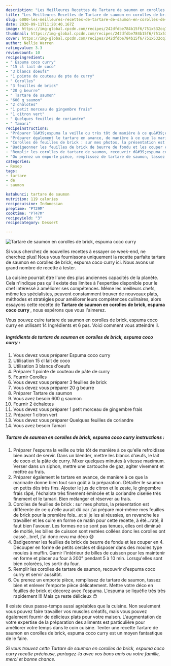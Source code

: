 ```yaml
---
description: "Les Meilleures Recettes de Tartare de saumon en corolles de brick, espuma coco curry"
title: "Les Meilleures Recettes de Tartare de saumon en corolles de brick, espuma coco curry"
slug: 6000-les-meilleures-recettes-de-tartare-de-saumon-en-corolles-de-brick-espuma-coco-curry
date: 2020-09-11T11:20:40.167Z
image: https://img-global.cpcdn.com/recipes/242dfdbe784b15f6/751x532cq70/tartare-de-saumon-en-corolles-de-brick-espuma-coco-curry-photo-principale-de-la-recette.jpg
thumbnail: https://img-global.cpcdn.com/recipes/242dfdbe784b15f6/751x532cq70/tartare-de-saumon-en-corolles-de-brick-espuma-coco-curry-photo-principale-de-la-recette.jpg
cover: https://img-global.cpcdn.com/recipes/242dfdbe784b15f6/751x532cq70/tartare-de-saumon-en-corolles-de-brick-espuma-coco-curry-photo-principale-de-la-recette.jpg
author: Nellie Warren
ratingvalue: 3.3
reviewcount: 10
recipeingredient:
- " Espuma coco curry"
- "15 cl lait de coco"
- "3 blancs doeufs"
- "1 pointe de couteau de pte de curry"
- " Corolles"
- "3 feuilles de brick"
- "20 g beurre"
- " Tartare de saumon"
- "600 g saumon"
- "2 chalotes"
- "1 petit morceau de gingembre frais"
- "1 citron vert"
- " Quelques feuilles de coriandre"
- " Tamari"
recipeinstructions:
- "Préparer l&#39;espuma la veille ou très tôt de manière à ce qu&#39;elle refroidisse bien avant de servir. Dans un blender, mettre les blancs d&#39;œufs, le lait de coco et la pâte de curry. Mixer quelques minutes à vitesse maximum. Verser dans un siphon, mettre une cartouche de gaz, agiter vivement et mettre au frais."
- "Préparer également le tartare en avance, de manière à ce que la marinade donne bien tout son goût à la préparation. Détailler le saumon en petits dès très fins. Ajouter le jus de citron et le zeste, le gingembre frais râpé, l&#39;échalote très finement émincée et la coriandre ciselée très finement et le tamari. Bien mélanger et réserver au frais."
- "Corolles de feuilles de brick : sur mes photos, la présentation est différente de ce qu&#39;elle aurait dû car j&#39;ai préparé moi-même mes feuilles de brick pour la première fois...et si je les ai réussies, en revanche les travailler et les cuire en forme ce matin pour cette recette, à été...raté, il faut bien l&#39;avouer. Les formes ne se sont pas tenues, elles ont diminué de moitié, les billes de cuisson sont restées collées donc les corolles ont cassé...bref, j&#39;ai donc revu ma déco 😅"
- "Badigeonner les feuilles de brick de beurre de fondu et les couper en 4. Découper en forme de petits cercles et disposer dans des moules type moules à muffin. Garnir l&#39;intérieur de billes de cuisson pour les maintenir en forme et placer au four à 200° pendant 5 à 10 min. Lorsqu&#39;elles sont bien colorées, les sortir du four."
- "Remplir les corolles de tartare de saumon, recouvrir d&#39;espuma coco curry et servir aussitôt."
- "Ou prenez un emporte pièce, remplissez de tartare de saumon, tassez bien et enlever l&#39;emporte pièce délicatement. Mettre votre déco en feuilles de brick et décorez avec l&#39;espuma. L&#39;espuma se liquéfie très très rapidement !!! Mais ça reste délicieux 😊"
categories:
- Resep
tags:
- tartare
- de
- saumon

katakunci: tartare de saumon 
nutrition: 119 calories
recipecuisine: Indonesian
preptime: "PT29M"
cooktime: "PT47M"
recipeyield: "3"
recipecategory: Dessert

---
```



![Tartare de saumon en corolles de brick, espuma coco curry](https://img-global.cpcdn.com/recipes/242dfdbe784b15f6/751x532cq70/tartare-de-saumon-en-corolles-de-brick-espuma-coco-curry-photo-principale-de-la-recette.jpg)

Si vous cherchez de nouvelles recettes à essayer ce week-end, ne cherchez plus! Nous vous fournissons uniquement la recette parfaite tartare de saumon en corolles de brick, espuma coco curry ici. Nous avons un grand nombre de recette à tester.

La cuisine pourrait être l'une des plus anciennes capacités de la planète. Cela n'indique pas qu'il existe des limites à l'expertise disponible pour le chef intéressé à améliorer ses compétences. Même les meilleurs chefs, même les spécialistes, peuvent constamment trouver de nouveaux plats, méthodes et stratégies pour améliorer leurs compétences culinaires, alors essayons cette recette de <strong> Tartare de saumon en corolles de brick, espuma coco curry </strong>, nous espérons que vous l'aimerez.

<!--inarticleads1-->

Vous pouvez cuire tartare de saumon en corolles de brick, espuma coco curry en utilisant 14 Ingrédients et 6 pas. Voici comment vous atteindre il.

##### Ingrédients de tartare de saumon en corolles de brick, espuma coco curry :

1. Vous devez vous préparer  Espuma coco curry
1. Utilisation 15 cl lait de coco
1. Utilisation 3 blancs d&#39;oeufs
1. Préparer 1 pointe de couteau de pâte de curry
1. Fournir  Corolles
1. Vous devez vous préparer 3 feuilles de brick
1. Vous devez vous préparer 20 g beurre
1. Préparer  Tartare de saumon
1. Vous avez besoin 600 g saumon
1. Fournir 2 échalotes
1. Vous devez vous préparer 1 petit morceau de gingembre frais
1. Préparer 1 citron vert
1. Vous devez vous préparer  Quelques feuilles de coriandre
1. Vous avez besoin  Tamari




<!--inarticleads2-->

##### Tartare de saumon en corolles de brick, espuma coco curry instructions :

1. Préparer l&#39;espuma la veille ou très tôt de manière à ce qu&#39;elle refroidisse bien avant de servir. Dans un blender, mettre les blancs d&#39;œufs, le lait de coco et la pâte de curry. Mixer quelques minutes à vitesse maximum. Verser dans un siphon, mettre une cartouche de gaz, agiter vivement et mettre au frais.
1. Préparer également le tartare en avance, de manière à ce que la marinade donne bien tout son goût à la préparation. Détailler le saumon en petits dès très fins. Ajouter le jus de citron et le zeste, le gingembre frais râpé, l&#39;échalote très finement émincée et la coriandre ciselée très finement et le tamari. Bien mélanger et réserver au frais.
1. Corolles de feuilles de brick : sur mes photos, la présentation est différente de ce qu&#39;elle aurait dû car j&#39;ai préparé moi-même mes feuilles de brick pour la première fois...et si je les ai réussies, en revanche les travailler et les cuire en forme ce matin pour cette recette, à été...raté, il faut bien l&#39;avouer. Les formes ne se sont pas tenues, elles ont diminué de moitié, les billes de cuisson sont restées collées donc les corolles ont cassé...bref, j&#39;ai donc revu ma déco 😅
1. Badigeonner les feuilles de brick de beurre de fondu et les couper en 4. Découper en forme de petits cercles et disposer dans des moules type moules à muffin. Garnir l&#39;intérieur de billes de cuisson pour les maintenir en forme et placer au four à 200° pendant 5 à 10 min. Lorsqu&#39;elles sont bien colorées, les sortir du four.
1. Remplir les corolles de tartare de saumon, recouvrir d&#39;espuma coco curry et servir aussitôt.
1. Ou prenez un emporte pièce, remplissez de tartare de saumon, tassez bien et enlever l&#39;emporte pièce délicatement. Mettre votre déco en feuilles de brick et décorez avec l&#39;espuma. L&#39;espuma se liquéfie très très rapidement !!! Mais ça reste délicieux 😊




<!--inarticleads1-->

<p>
Il existe deux passe-temps aussi agréables que la cuisine. Non seulement vous pouvez faire travailler vos muscles créatifs, mais vous pouvez également fournir de délicieux plats pour votre maison. L'augmentation de votre expertise de la préparation des aliments est particulière pour améliorer votre temps dans le coin cuisine. Tenter une recette Tartare de saumon en corolles de brick, espuma coco curry est un moyen fantastique de le faire.
</p>

<p>
<i>Si vous trouvez cette Tartare de saumon en corolles de brick, espuma coco curry recette précieuse, partagez-la avec vos bons amis ou votre famille, merci et bonne chance.</i>
</p>
